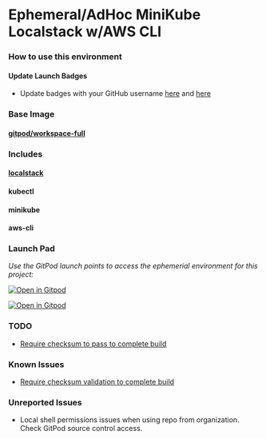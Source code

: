 # Ephemeral/AdHoc MiniKube Localstack w/AWS CLI

### How to use this environment
#### Update Launch Badges
- Update badges with your GitHub username [here](https://github.com/bfs-io/gitpod-localstack-kubectl-minikube/blob/main/README.md?plain=1#L13) and [here](https://github.com/bfs-io/gitpod-localstack-kubectl-minikube/blob/main/README.md?plain=1#L15)

### Base Image
#### [gitpod/workspace-full](https://hub.docker.com/r/gitpod/workspace-full/)
### Includes
#### [localstack](https://github.com/localstack/localstack)
#### kubectl
#### minikube
#### aws-cli

### Launch Pad
*Use the GitPod launch points to access the ephemerial environment for this project:*

[![Open in Gitpod](https://img.shields.io/badge/Gitpod-with--prebuild-blue?logo=gitpod)](https://gitpod.io/#https://github.com/bfs-io/gitpod-localstack-kubectl-minikube)

[![Open in Gitpod](https://img.shields.io/badge/Gitpod-manual--build-orange?logo=gitpod)](https://gitpod.io/#imagebuild/https://github.com/bfs-io/gitpod-localstack-kubectl-minikube)

### TODO
- [Require checksum to pass to complete build](https://github.com/bfs-io/gitpod-localstack-kubectl-minikube/blob/main/.gitpod.Dockerfile#L22)

### Known Issues
- [Require checksum validation to complete build](https://github.com/bfs-io/gitpod-localstack-kubectl-minikube/issues/1)

### Unreported Issues
- Local shell permissions issues when using repo from organization. Check GitPod source control access.
